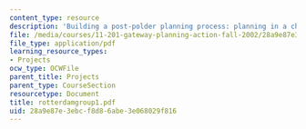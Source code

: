 ```yaml
---
content_type: resource
description: 'Building a post-polder planning process: planning in a changing environment'
file: /media/courses/11-201-gateway-planning-action-fall-2002/28a9e87e3ebcf8d86abe3e068029f816_rotterdamgroup1.pdf
file_type: application/pdf
learning_resource_types:
- Projects
ocw_type: OCWFile
parent_title: Projects
parent_type: CourseSection
resourcetype: Document
title: rotterdamgroup1.pdf
uid: 28a9e87e-3ebc-f8d8-6abe-3e068029f816
---
```

